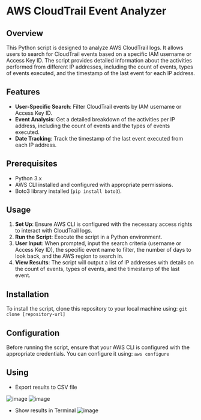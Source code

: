 # AWS CloudTrail Event Analyzer

## Overview
This Python script is designed to analyze AWS CloudTrail logs. It allows users to search for CloudTrail events based on a specific IAM username or Access Key ID. The script provides detailed information about the activities performed from different IP addresses, including the count of events, types of events executed, and the timestamp of the last event for each IP address.

## Features
- **User-Specific Search**: Filter CloudTrail events by IAM username or Access Key ID.
- **Event Analysis**: Get a detailed breakdown of the activities per IP address, including the count of events and the types of events executed.
- **Date Tracking**: Track the timestamp of the last event executed from each IP address.

## Prerequisites
- Python 3.x
- AWS CLI installed and configured with appropriate permissions.
- Boto3 library installed (`pip install boto3`).

## Usage
1. **Set Up**: Ensure AWS CLI is configured with the necessary access rights to interact with CloudTrail logs.
2. **Run the Script**: Execute the script in a Python environment.
3. **User Input**: When prompted, input the search criteria (username or Access Key ID), the specific event name to filter, the number of days to look back, and the AWS region to search in.
4. **View Results**: The script will output a list of IP addresses with details on the count of events, types of events, and the timestamp of the last event.

## Installation
To install the script, clone this repository to your local machine using:
`git clone [repository-url]`

## Configuration
Before running the script, ensure that your AWS CLI is configured with the appropriate credentials. You can configure it using:
`aws configure`

## Using
- Export results to CSV file

![image](https://github.com/alex-cloudsec/aws-cloudtrail-event-analyzer/assets/102820548/d3cc3368-56e1-4ff4-be22-b7063d0cd32f)
![image](https://github.com/alex-cloudsec/aws-cloudtrail-event-analyzer/assets/102820548/1264eb82-ae68-4f8b-a27d-0ac9cd0ffacc)

- Show results in Terminal
![image](https://github.com/alex-cloudsec/aws-cloudtrail-event-analyzer/assets/102820548/a56e0527-cc3b-4622-9c0e-b784bf73e11e)


